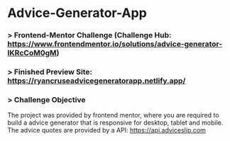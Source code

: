 # Advice-Generator-App

### > Frontend-Mentor Challenge (Challenge Hub: https://www.frontendmentor.io/solutions/advice-generator-IKRcCoM0gM)

### > Finished Preview Site: https://ryancruseadvicegeneratorapp.netlify.app/

### > Challenge Objective

The project was provided by frontend mentor, where you are required to build a advice generator that is responsive for desktop, tablet and mobile. The advice quotes are provided by a API: https://api.adviceslip.com


